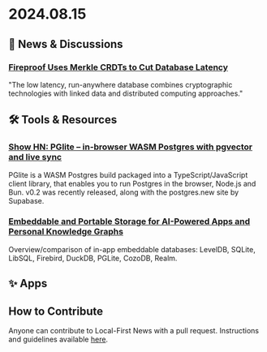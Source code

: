# 2024.08.15

## 📰 News & Discussions 

### [Fireproof Uses Merkle CRDTs to Cut Database Latency](https://thenewstack.io/fireproof-uses-merkle-crdts-to-cut-database-latency/)
"The low latency, run-anywhere database combines cryptographic technologies with linked data and distributed computing approaches."


## 🛠️ Tools & Resources

### [Show HN: PGlite – in-browser WASM Postgres with pgvector and live sync](https://news.ycombinator.com/item?id=41224689)
PGlite is a WASM Postgres build packaged into a TypeScript/JavaScript client library, that enables you to run Postgres in the browser, Node.js and Bun. v0.2 was recently released, along with the postgres.new site by Supabase.

### [Embeddable and Portable Storage for AI-Powered Apps and Personal Knowledge Graphs](https://ai.plainenglish.io/embeddable-and-portable-storage-for-ai-powered-apps-and-personal-knowledge-graphs-e46b0564e73c)
Overview/comparison of in-app embeddable databases: LevelDB, SQLite, LibSQL, Firebird, DuckDB, PGLite, CozoDB, Realm.


## ✨ Apps



## How to Contribute
Anyone can contribute to Local-First News with a pull request. Instructions and guidelines available [here](https://github.com/localfirstnews/localfirstnews).

